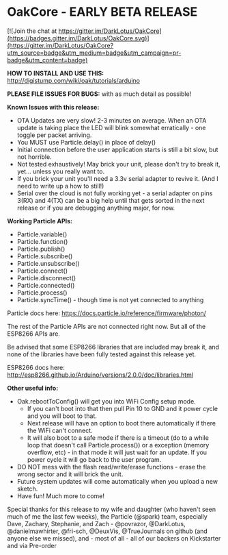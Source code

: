 # OakCore - EARLY BETA RELEASE

[![Join the chat at https://gitter.im/DarkLotus/OakCore](https://badges.gitter.im/DarkLotus/OakCore.svg)](https://gitter.im/DarkLotus/OakCore?utm_source=badge&utm_medium=badge&utm_campaign=pr-badge&utm_content=badge)

**HOW TO INSTALL AND USE THIS:** http://digistump.com/wiki/oak/tutorials/arduino

**PLEASE FILE ISSUES FOR BUGS:** with as much detail as possible!

**Known Issues with this release:**

- OTA Updates are very slow! 2-3 minutes on average. When an OTA update is taking place the LED will blink somewhat erratically - one toggle per packet arriving. 
- You MUST use Particle.delay() in place of delay()
- Initial connection before the user application starts is still a bit slow, but not horrible.
- Not tested exhaustively! May brick your unit, please don't try to break it, yet... unless you really want to.
- If you brick your unit you'll need a 3.3v serial adapter to revive it. (And I need to write up a how to still!)
- Serial over the cloud is not fully working yet - a serial adapter on pins 3(RX) and 4(TX) can be a big help until that gets sorted in the next release or if you are debugging anything major, for now.

**Working Particle APIs:**

- Particle.variable()
- Particle.function()
- Particle.publish()
- Particle.subscribe()
- Particle.unsubscribe()
- Particle.connect()
- Particle.disconnect()
- Particle.connected()
- Particle.process()
- Particle.syncTime() - though time is not yet connected to anything

Particle docs here: https://docs.particle.io/reference/firmware/photon/

The rest of the Particle APIs are not connected right now. But all of the ESP8266 APIs are.

Be advised that some ESP8266 libraries that are included may break it, and none of the libraries have been fully tested against this release yet.

ESP8266 docs here: http://esp8266.github.io/Arduino/versions/2.0.0/doc/libraries.html

**Other useful info:**

- Oak.rebootToConfig() will get you into WiFi Config setup mode.
  - If you can't boot into that then pull Pin 10 to GND and it power cycle and you will boot to that.
  - Next release will have an option to boot there automatically if there the WiFi can't connect.
  - It will also boot to a safe mode if there is a timeout (do to a while loop that doesn't call Particle.process()) or a exception (memory overflow, etc) - in that mode it will just wait for an update. If you power cycle it will go back to the user program.
- DO NOT mess with the flash read/write/erase functions - erase the wrong sector and it will brick the unit.
- Future system updates will come automatically when you upload a new sketch.
- Have fun! Much more to come! 


Special thanks for this release to my wife and daughter (who haven't seen much of me the last few weeks), the Particle (@spark) team, especially Dave, Zachary, Stephanie, and Zach - @povrazor, @DarkLotus, @danielmawhirter, @fri-sch, @DeuxVis, @TrueJournals on github (and anyone else we missed), and - most of all - all of our backers on Kickstarter and via Pre-order
